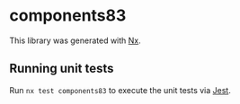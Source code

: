 # components83

This library was generated with [Nx](https://nx.dev).

## Running unit tests

Run `nx test components83` to execute the unit tests via [Jest](https://jestjs.io).
